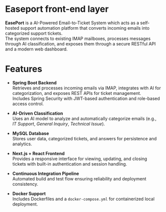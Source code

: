 # Easeport front-end layer

**EasePort** is a AI-Powered Email-to-Ticket System which acts as a self-hosted support automation platform that converts incoming emails into categorized support tickets.  
The system connects to existing IMAP mailboxes, processes messages through AI classification, and exposes them through a secure RESTful API and a modern web dashboard.

# Features
- **Spring Boot Backend**  
  Retrieves and processes incoming emails via IMAP, integrates with AI for categorization, and exposes REST APIs for ticket management.  
  Includes Spring Security with JWT-based authentication and role-based access control.

- **AI-Driven Classification**  
  Uses an AI model to analyze and automatically categorize emails (e.g., *IT Support*, *General Inquiry*, *Technical Issue*).

- **MySQL Database**  
  Stores user data, categorized tickets, and answers for persistence and analytics.

- **Next.js + React Frontend**  
  Provides a responsive interface for viewing, updating, and closing tickets with built-in authentication and session handling.

- **Continuous Integration Pipeline**  
  Automated build and test flow ensuring reliability and deployment consistency.

- **Docker Support**  
  Includes Dockerfiles and a `docker-compose.yml` for containerized local deployment.
